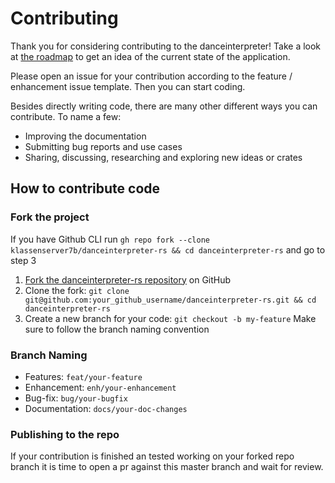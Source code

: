 # Contributing

Thank you for considering contributing to the danceinterpreter! Take a look at [the roadmap] to get an idea of the current state of the application.

Please open an issue for your contribution according to the feature / enhancement issue template.
Then you can start coding.

Besides directly writing code, there are many other different ways you can contribute. To name a few:

- Improving the documentation
- Submitting bug reports and use cases
- Sharing, discussing, researching and exploring new ideas or crates

## How to contribute code
### Fork the project

If you have Github CLI run `gh repo fork --clone klassenserver7b/danceinterpreter-rs && cd danceinterpreter-rs` and go to step 3

1. [Fork the danceinterpreter-rs repository](https://github.com/klassenserver7b/danceinterpreter-rs/fork) on GitHub
2. Clone the fork: `git clone git@github.com:your_github_username/danceinterpreter-rs.git && cd danceinterpreter-rs`
3. Create a new branch for your code: `git checkout -b my-feature` Make sure to follow the branch naming convention

### Branch Naming
- Features: `feat/your-feature`
- Enhancement: `enh/your-enhancement`
- Bug-fix: `bug/your-bugfix`
- Documentation: `docs/your-doc-changes`

### Publishing to the repo

If your contribution is finished an tested working on your forked repo branch it is time to open a pr against this master branch and wait for review.

[the roadmap]: https://github.com/users/klassenserver7b/projects/1
